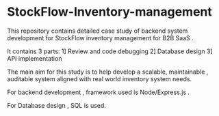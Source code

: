 # StockFlow-Inventory-management

This repository contains detailed case study of backend system development for StockFlow inventory management for B2B SaaS . 

It contains 3 parts: 
1] Review and code debugging
2] Database design 
3] API implementation

The main aim for this study is to help develop a scalable, maintainable , auditable system aligned with real world inventory system needs.

For backend development , framework used is Node/Express.js .

For Database design , SQL is used.
